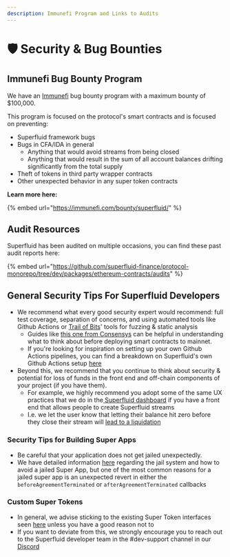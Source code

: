 ```yaml
---
description: Immunefi Program and Links to Audits
---
```


# 🛡 Security & Bug Bounties

## Immunefi Bug Bounty Program

We have an [Immunefi](https://immunefi.com/bounty/superfluid/) bug bounty program with a maximum bounty of $100,000.

This program is focused on the protocol's smart contracts and is focused on preventing:

* Superfluid framework bugs
* Bugs in CFA/IDA in general
  * Anything that would avoid streams from being closed
  * Anything that would result in the sum of all account balances drifting significantly from the total supply
* Theft of tokens in third party wrapper contracts
* Other unexpected behavior in any super token contracts

**Learn more here:**

{% embed url="https://immunefi.com/bounty/superfluid/" %}

## Audit Resources

Superfluid has been audited on multiple occasions, you can find these past audit reports here:

{% embed url="https://github.com/superfluid-finance/protocol-monorepo/tree/dev/packages/ethereum-contracts/audits" %}

## General Security Tips For Superfluid Developers

* We recommend what every good security expert would recommend: full test coverage, separation of concerns, and using automated tools like Github Actions or [Trail of Bits](https://blog.trailofbits.com/2018/03/23/use-our-suite-of-ethereum-security-tools/)' tools for fuzzing & static analysis
  * Guides like [this one from Consensys](https://consensys.github.io/smart-contract-best-practices/) can be helpful in understanding what to think about before deploying smart contracts to mainnet.
  * If you're looking for inspiration on setting up your own Github Actions pipelines, you can find a breakdown on Superfluid's own Github Actions setup [here](https://github.com/superfluid-finance/protocol-monorepo/wiki/Superfluid-GitHub-Actions-Deep-Dive)
* Beyond this, we recommend that you continue to think about security & potential for loss of funds in the front end and off-chain components of your project (if you have them).&#x20;
  * For example, we highly recommend you adopt some of the same UX practices that we do in the[ Superfluid dashboard](https://app.superfluid.finance/) if you have a front end that allows people to create Superfluid streams
  * I.e. we let the user know that letting their balance hit zero before they close their stream will [lead to a liquidation](../../sentinels/liquidations-and-toga.md)

### Security Tips for Building Super Apps

* Be careful that your application does not get jailed unexpectedly.&#x20;
* We have detailed information [here](https://docs.superfluid.finance/superfluid/developers/super-apps/super-app#super-app-rules-jail-system) regarding the jail system and how to avoid a jailed Super App, but one of the most common reasons for a jailed super app is an unexpected revert in either the `beforeAgreementTerminated` or `afterAgreementTerminated` callbacks

### Custom Super Tokens

* In general, we advise sticking to the existing Super Token interfaces seen [here](https://github.com/superfluid-finance/protocol-monorepo/tree/dev/packages/ethereum-contracts/contracts/interfaces/tokens) unless you have a good reason not to
* If you want to deviate from this, we strongly encourage you to reach out to the Superfluid developer team in the #dev-support channel in our [Discord ](https://discord.superfluid.finance)
